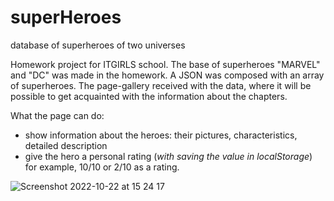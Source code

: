 # superHeroes
 database of superheroes of two universes

Homework project for ITGIRLS school. The base of superheroes "MARVEL" and "DC" was made in the homework. A JSON was composed with an array of superheroes.
The page-gallery received with the data, where it will be possible to get acquainted with the information about the chapters.

What the page can do:
- show information about the heroes: their pictures, characteristics, detailed description
- give the hero a personal rating (*with saving the value in localStorage*)
for example, 10/10 or 2/10 as a rating.

![Screenshot 2022-10-22 at 15 24 17](https://user-images.githubusercontent.com/85016619/197338890-29da9f86-c752-4ad4-9c4b-c318f21ee1a2.png)
